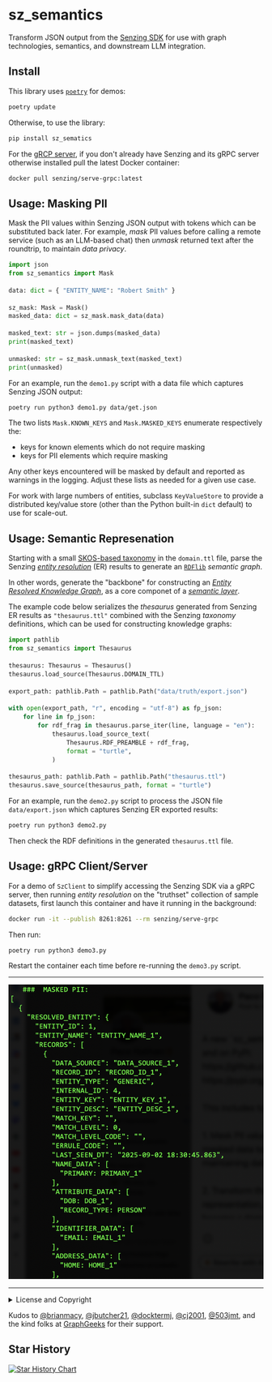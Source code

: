 # sz_semantics

Transform JSON output from the [Senzing SDK](https://senzing.com/docs/python/)
for use with graph technologies, semantics, and downstream LLM integration.


## Install

This library uses [`poetry`](https://python-poetry.org/docs/) for
demos:

```bash
poetry update
```

Otherwise, to use the library:

```bash
pip install sz_sematics
```

For the [gRCP server](https://github.com/senzing-garage/serve-grpc), 
if you don't already have Senzing and its gRPC server otherwise
installed pull the latest Docker container:

```bash
docker pull senzing/serve-grpc:latest
```


## Usage: Masking PII

Mask the PII values within Senzing JSON output with tokens which can
be substituted back later. For example, _mask_ PII values before
calling a remote service (such as an LLM-based chat) then _unmask_
returned text after the roundtrip, to maintain _data privacy_.

```python
import json
from sz_semantics import Mask

data: dict = { "ENTITY_NAME": "Robert Smith" }

sz_mask: Mask = Mask()
masked_data: dict = sz_mask.mask_data(data)

masked_text: str = json.dumps(masked_data)
print(masked_text)

unmasked: str = sz_mask.unmask_text(masked_text)
print(unmasked)
```

For an example, run the `demo1.py` script with a data file which
captures Senzing JSON output:

```bash
poetry run python3 demo1.py data/get.json
```

The two lists `Mask.KNOWN_KEYS` and `Mask.MASKED_KEYS` enumerate
respectively the:

  * keys for known elements which do not require masking
  * keys for PII elements which require masking

Any other keys encountered will be masked by default and reported as
warnings in the logging. Adjust these lists as needed for a given use
case.

For work with large numbers of entities, subclass `KeyValueStore` to
provide a distributed key/value store (other than the Python built-in
`dict` default) to use for scale-out.


## Usage: Semantic Represenation

Starting with a small [SKOS-based taxonomy](https://www.w3.org/2004/02/skos/)
in the `domain.ttl` file, parse the Senzing
[_entity resolution_](https://senzing.com/what-is-entity-resolution/)
(ER) results to generate an 
[`RDFlib`](https://rdflib.readthedocs.io/) _semantic graph_.

In other words, generate the "backbone" for constructing an
[_Entity Resolved Knowledge Graph_](https://senzing.com/entity-resolved-knowledge-graphs/),
as a core componet of a
[_semantic layer_](https://enterprise-knowledge.com/what-is-a-semantic-layer-components-and-enterprise-applications/).

The example code below serializes the _thesaurus_ generated from
Senzing ER results as `"thesaurus.ttl"` combined with the Senzing
_taxonomy_ definitions, which can be used for constructing knowledge
graphs:

```python
import pathlib
from sz_semantics import Thesaurus

thesaurus: Thesaurus = Thesaurus()
thesaurus.load_source(Thesaurus.DOMAIN_TTL)

export_path: pathlib.Path = pathlib.Path("data/truth/export.json")

with open(export_path, "r", encoding = "utf-8") as fp_json:
    for line in fp_json:
        for rdf_frag in thesaurus.parse_iter(line, language = "en"):
            thesaurus.load_source_text(
                Thesaurus.RDF_PREAMBLE + rdf_frag,
                format = "turtle",
            )

thesaurus_path: pathlib.Path = pathlib.Path("thesaurus.ttl")
thesaurus.save_source(thesaurus_path, format = "turtle")
```

For an example, run the `demo2.py` script to process the JSON file
`data/export.json` which captures Senzing ER exported results:

```bash
poetry run python3 demo2.py
```

Then check the RDF definitions in the generated `thesaurus.ttl` file.


## Usage: gRPC Client/Server

For a demo of `SzClient` to simplify accessing the Senzing SDK via a
gRPC server, then running _entity resolution_ on the "truthset"
collection of sample datasets, first launch this container and have it
running in the background:

```bash
docker run -it --publish 8261:8261 --rm senzing/serve-grpc
```

Then run:

```bash
poetry run python3 demo3.py
```

Restart the container each time before re-running the `demo3.py`
script.

---

![](./assets/mask.png)

---

<details>
  <summary>License and Copyright</summary>

Source code for `sz_semantics` plus any logo, documentation, and
examples have an [MIT license](https://spdx.org/licenses/MIT.html)
which is succinct and simplifies use in commercial applications.

All materials herein are Copyright © 2025 Senzing, Inc.
</details>

Kudos to 
[@brianmacy](https://github.com/brianmacy),
[@jbutcher21](https://github.com/jbutcher21),
[@docktermj](https://github.com/docktermj),
[@cj2001](https://github.com/cj2001),
[@503jmt](https://github.com/503jmt),
and the kind folks at [GraphGeeks](https://graphgeeks.org/) for their support.
</details>


## Star History

[![Star History Chart](https://api.star-history.com/svg?repos=senzing-garage/sz-semantics&type=Date)](https://star-history.com/#senzing-garage/sz-semantics&Date)
